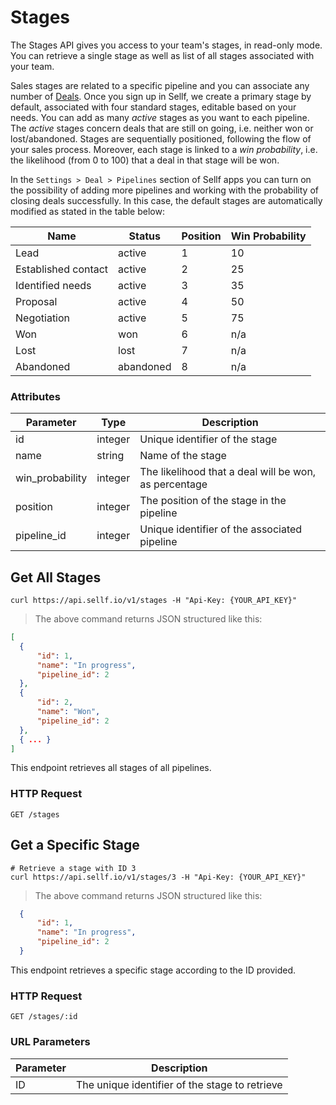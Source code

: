 # <a name="stages"></a>Stages

The Stages API gives you access to your team's stages, in read-only mode. You can retrieve a single stage as well as list of all stages associated with your team.

Sales stages are related to a specific pipeline and you can associate any number of [Deals](#deals). Once you sign up in Sellf, we create a primary stage by default, associated with four standard stages, editable based on your needs. You can add as many *active* stages as you want to each pipeline. The *active* stages concern deals that are still on going, i.e. neither won or lost/abandoned. Stages are sequentially positioned, following the flow of your sales process. Moreover, each stage is linked to a *win probability*, i.e. the likelihood (from 0 to 100) that a deal in that stage will be won.

In the `Settings > Deal > Pipelines` section of Sellf apps you can turn on the possibility of adding more pipelines and working with the probability of closing deals successfully. In this case, the default stages are automatically modified as stated in the table below:

Name | Status | Position | Win Probability
--------- | ------- | ----------- | -----------
Lead | active | 1 | 10
Established contact | active | 2 | 25
Identified needs | active | 3 | 35
Proposal | active | 4 | 50
Negotiation | active | 5 | 75
Won | won | 6 | n/a
Lost | lost | 7 | n/a
Abandoned | abandoned | 8 | n/a

### Attributes

Parameter | Type | Description
--------- | ------- | -----------
id | integer | Unique identifier of the stage
name | string | Name of the stage
win_probability | integer | The likelihood that a deal will be won, as percentage
position | integer | The position of the stage in the pipeline
pipeline_id | integer | Unique identifier of the associated pipeline


## Get All Stages

```shell
curl https://api.sellf.io/v1/stages -H "Api-Key: {YOUR_API_KEY}"
```

> The above command returns JSON structured like this:

```json
[
  {
	  "id": 1,
	  "name": "In progress",
	  "pipeline_id": 2
  },
  {
	  "id": 2,
	  "name": "Won",
	  "pipeline_id": 2
  },
  { ... }
]
```

This endpoint retrieves all stages of all pipelines.

### HTTP Request

`GET /stages`




## Get a Specific Stage

```shell
# Retrieve a stage with ID 3
curl https://api.sellf.io/v1/stages/3 -H "Api-Key: {YOUR_API_KEY}"
```

> The above command returns JSON structured like this:

```json
  {
	  "id": 1,
	  "name": "In progress",
	  "pipeline_id": 2
  }
```

This endpoint retrieves a specific stage according to the ID provided.

### HTTP Request

`GET /stages/:id`

### URL Parameters

Parameter | Description
--------- | -----------
ID | The unique identifier of the stage to retrieve
